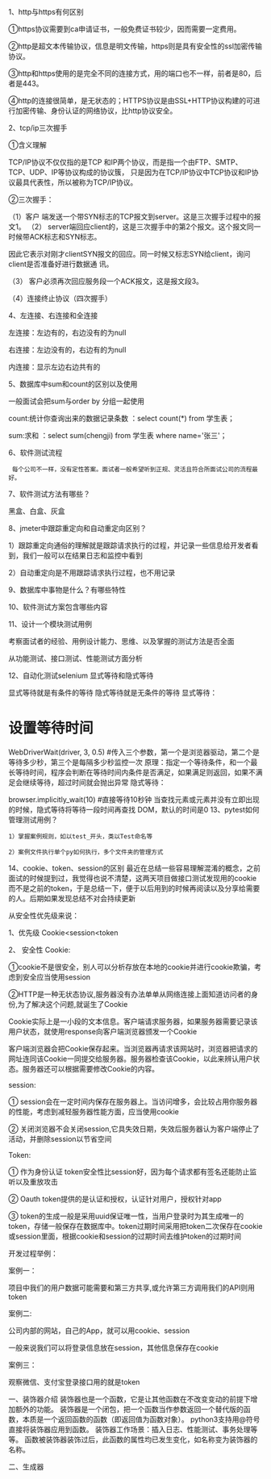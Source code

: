 1、http与https有何区别

①https协议需要到ca申请证书，一般免费证书较少，因而需要一定费用。

②http是超文本传输协议，信息是明文传输，https则是具有安全性的ssl加密传输协议。

③http和https使用的是完全不同的连接方式，用的端口也不一样，前者是80，后者是443。

④http的连接很简单，是无状态的；HTTPS协议是由SSL+HTTP协议构建的可进行加密传输、身份认证的网络协议，比http协议安全。


2、tcp/ip三次握手

①含义理解

TCP/IP协议不仅仅指的是TCP 和IP两个协议，而是指一个由FTP、SMTP、TCP、UDP、IP等协议构成的协议簇， 只是因为在TCP/IP协议中TCP协议和IP协议最具代表性，所以被称为TCP/IP协议。

②三次握手：

（1）客户 端发送一个带SYN标志的TCP报文到server。这是三次握手过程中的报文1。
（2） server端回应client的，这是三次握手中的第2个报文。这个报文同一时候带ACK标志和SYN标志。

因此它表示对刚才clientSYN报文的回应。同一时候又标志SYN给client，询问client是否准备好进行数据通 讯。

（3） 客户必须再次回应服务段一个ACK报文，这是报文段3。

（4）连接终止协议（四次握手）

4、左连接、右连接和全连接

左连接：左边有的，右边没有的为null

右连接：左边没有的，右边有的为null

内连接：显示左边右边共有的

 

5、数据库中sum和count的区别以及使用

一般面试会把sum与order by 分组一起使用

count:统计你查询出来的数据记录条数  ：select count(*) from 学生表；

sum:求和     ：select sum(chengji) from 学生表 where name='张三'；

 

6、软件测试流程

     每个公司不一样，没有定性答案。面试者一般希望听到正规、灵活且符合所面试公司的流程最好。 

7、软件测试方法有哪些？

黑盒、白盒、灰盒

 

8、jmeter中跟踪重定向和自动重定向区别？

 1）跟踪重定向通俗的理解就是跟踪请求执行的过程，并记录一些信息给开发者看到，我们一般可以在结果日志和监控中看到

 2）自动重定向是不用跟踪请求执行过程，也不用记录

9、数据库中事物是什么？有哪些特性

 

10、软件测试方案包含哪些内容

11、设计一个模块测试用例

考察面试者的经验、用例设计能力、思维、以及掌握的测试方法是否全面

从功能测试、接口测试、性能测试方面分析

12、自动化测试selenium 显式等待和隐式等待

显式等待就是有条件的等待
隐式等待就是无条件的等待
显式等待：

# 设置等待时间
WebDriverWait(driver, 3, 0.5) #传入三个参数，第一个是浏览器驱动，第二个是等待多少秒，第三个是每隔多少秒监控一次
原理：指定一个等待条件，和一个最长等待时间，程序会判断在等待时间内条件是否满足，如果满足则返回，如果不满足会继续等待，超过时间就会抛出异常
隐式等待：

browser.implicitly_wait(10) #直接等待10秒钟
当查找元素或元素并没有立即出现的时候，隐式等待将等待一段时间再查找 DOM，默认的时间是0
13、pytest如何管理测试用例？

    1）掌握案例规则，如以test_开头，类以Test命名等

    2）案例文件执行单个py如何执行，多个文件夹的管理方式

 14、cookie、token、session的区别
 最近在总结一些容易理解混淆的概念，之前面试的时候提到过，我觉得也说不清楚，这两天项目做接口测试发现用的cookie而不是之前的token，于是总结一下，便于以后用到的时候再阅读以及分享给需要的人。后期如果发现总结不对会持续更新

从安全性优先级来说：

1、优先级
Cookie<session<token

2、 安全性
Cookie:

①cookie不是很安全，别人可以分析存放在本地的cookie并进行cookie欺骗，考虑到安全应当使用session

②HTTP是一种无状态协议,服务器没有办法单单从网络连接上面知道访问者的身份,为了解决这个问题,就诞生了Cookie

Cookie实际上是一小段的文本信息。客户端请求服务器，如果服务器需要记录该用户状态，就使用response向客户端浏览器颁发一个Cookie

客户端浏览器会把Cookie保存起来。当浏览器再请求该网站时，浏览器把请求的网址连同该Cookie一同提交给服务器。服务器检查该Cookie，以此来辨认用户状态。服务器还可以根据需要修改Cookie的内容。

 

session:

①     session会在一定时间内保存在服务器上。当访问增多，会比较占用你服务器的性能，考虑到减轻服务器性能方面，应当使用cookie

②     关闭浏览器不会关闭session,它具失效日期，失效后服务器认为客户端停止了活动，并删除session以节省空间

 

Token:

①  作为身份认证 token安全性比session好，因为每个请求都有签名还能防止监听以及重放攻击

②  Oauth token提供的是认证和授权，认证针对用户，授权针对app

③  token的生成一般是采用uuid保证唯一性，当用户登录时为其生成唯一的token，存储一般保存在数据库中。token过期时间采用把token二次保存在cookie或session里面，根据cookie和session的过期时间去维护token的过期时间

 

开发过程举例：

案例一：

项目中我们的用户数据可能需要和第三方共享,或允许第三方调用我们的API则用token

案例二:

公司内部的网站，自己的App，就可以用cookie、session

一般来说我们可以将登录信息放在session，其他信息保存在cookie

案例三：

观察微信、支付宝登录接口用的就是token
                     


一、装饰器介绍
装饰器也是一个函数，它是让其他函数在不改变变动的前提下增加额外的功能。
装饰器是一个闭包，把一个函数当作参数返回一个替代版的函数，本质是一个返回函数的函数（即返回值为函数对象）。
python3支持用@符号直接将装饰器应用到函数。
装饰器工作场景：插入日志、性能测试、事务处理等等。
函数被装饰器装饰过后，此函数的属性均已发生变化，如名称变为装饰器的名称。

二、生成器


